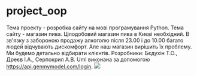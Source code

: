 # project_oop
  Тема проекту - розробка сайту на мові програмування Python. Тема сайту - магазин пива.
  Цілодобовий магазин пива в Києві необхідний. В зв'язку з забороною продажу алкоголю після 23.00 і до 10.00 багато людей відчувають дискомфорт. Але наш магазин вирішить їх проблему. Ми будемо детально відбирати клієнтів.
  Розробники: Бєдухін Т.О., Дреєв І.А., Серпокрил А.В.
  Uml виконана за допомогою https://api.genmymodel.com/login.
  <img src="https://pp.userapi.com/c638822/v638822168/3070e/CAhOikX_od4.jpg">
